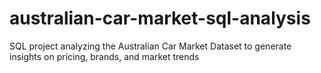 # australian-car-market-sql-analysis
SQL project analyzing the Australian Car Market Dataset to generate insights on pricing, brands, and market trends
